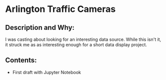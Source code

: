 # Arlington Traffic Cameras

## Description and Why:
I was casting about looking for an interesting data source. While this isn't it, it struck me as as interesting enough for a short data display project.

## Contents:
 - First draft with Jupyter Notebook